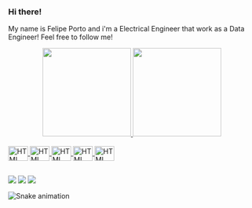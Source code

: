### Hi there!

My name is Felipe Porto and i'm a Electrical Engineer that work as a Data Engineer!
Feel free to follow me!

<div align="center">
  <a href="https://github.com/felipeportorca">
  <img height="180em" src="https://github-readme-stats.vercel.app/api?username=felipeportorca&show_icons=true&theme=dracula&include_all_commits=true&count_private=true"/>
  <img height="180em" src="https://github-readme-stats.vercel.app/api/top-langs/?username=felipeportorca&layout=compact&langs_count=7&theme=dracula"/>
</div>
<div style="display: inline_block"><br>
<img align="center" alt="HTML" height="30" width="40" src="https://cdn.jsdelivr.net/gh/devicons/devicon/icons/python/python-original.svg" />
<img align="center" alt="HTML" height="30" width="40" src="https://cdn.jsdelivr.net/gh/devicons/devicon/icons/googlecloud/googlecloud-original.svg" />
<img align="center" alt="HTML" height="30" width="40" src="https://cdn.jsdelivr.net/gh/devicons/devicon/icons/docker/docker-original.svg" />
<img align="center" alt="HTML" height="30" width="40" src="https://cdn.jsdelivr.net/gh/devicons/devicon/icons/vagrant/vagrant-original.svg" />
<img align="center" alt="HTML" height="30" width="40" src="https://www.vectorlogo.zone/logos/google_bigquery/google_bigquery-icon.svg" />
          
</div>
  
  ##
 
<div> 
  <a href="https://instagram.com/felipeportorc1" target="_blank"><img src="https://img.shields.io/badge/-Instagram-%23E4405F?style=for-the-badge&logo=instagram&logoColor=white" target="_blank"></a>
  <a href = "mailto:felipeportorca@gmail.com"><img src="https://img.shields.io/badge/-Gmail-%23333?style=for-the-badge&logo=gmail&logoColor=white" target="_blank"></a>
  <a href="https://www.linkedin.com/in/felipe-porto-carvalho-78822b149/" target="_blank"><img src="https://img.shields.io/badge/-LinkedIn-%230077B5?style=for-the-badge&logo=linkedin&logoColor=white" target="_blank"></a> 
 
  ![Snake animation](https://github.com/felipeportorca/felipeportorca/blob/output/github-contribution-grid-snake.svg)
 
</div>
